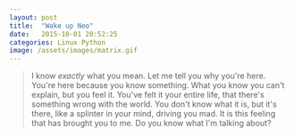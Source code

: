 ```yaml
---
layout: post
title:  "Wake up Neo"
date:   2015-10-01 20:52:25
categories: Linux Python
image: /assets/images/matrix.gif
---
```

>I know *exactly* what you mean.
Let me tell you why you're here.
You're here because you know something.
What you know you can't explain, but you feel it.
You've felt it your entire life, that there's something wrong with the world.
You don't know what it is, but it's there, like a splinter in your mind, driving you mad.
It is this feeling that has brought you to me. Do you know what I'm talking about?
